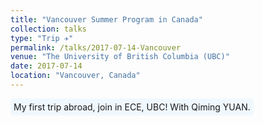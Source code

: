 ```yaml
---
title: "Vancouver Summer Program in Canada"
collection: talks
type: "Trip ✈️"
permalink: /talks/2017-07-14-Vancouver
venue: "The University of British Columbia (UBC)"
date: 2017-07-14
location: "Vancouver, Canada"
---
```

<span style="background-color: #f0f8ff; padding: 5px; border-radius: 5px; display: inline-block;">My first trip 
abroad, join in ECE, UBC! With Qiming YUAN.</span>


